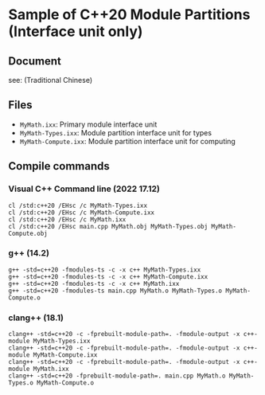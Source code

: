 # Sample of C++20 Module Partitions (Interface unit only)

## Document

see: (Traditional Chinese)

## Files

- `MyMath.ixx`: Primary module interface unit
- `MyMath-Types.ixx`: Module partition interface unit for types
- `MyMath-Compute.ixx`: Module partition interface unit for computing

## Compile commands

### Visual C++ Command line (2022 17.12)

```shell
cl /std:c++20 /EHsc /c MyMath-Types.ixx
cl /std:c++20 /EHsc /c MyMath-Compute.ixx
cl /std:c++20 /EHsc /c MyMath.ixx
cl /std:c++20 /EHsc main.cpp MyMath.obj MyMath-Types.obj MyMath-Compute.obj
```

### g++ (14.2)

```shell
g++ -std=c++20 -fmodules-ts -c -x c++ MyMath-Types.ixx
g++ -std=c++20 -fmodules-ts -c -x c++ MyMath-Compute.ixx
g++ -std=c++20 -fmodules-ts -c -x c++ MyMath.ixx
g++ -std=c++20 -fmodules-ts main.cpp MyMath.o MyMath-Types.o MyMath-Compute.o
```

### clang++ (18.1)

```shell
clang++ -std=c++20 -c -fprebuilt-module-path=. -fmodule-output -x c++-module MyMath-Types.ixx
clang++ -std=c++20 -c -fprebuilt-module-path=. -fmodule-output -x c++-module MyMath-Compute.ixx
clang++ -std=c++20 -c -fprebuilt-module-path=. -fmodule-output -x c++-module MyMath.ixx
clang++ -std=c++20 -fprebuilt-module-path=. main.cpp MyMath.o MyMath-Types.o MyMath-Compute.o
```
